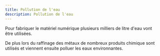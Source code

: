 ```yaml
---
title: Pollution de l'eau
description: Pollution de l'eau
---
```


Pour fabriquer le matériel numérique plusieurs milliers de litre d'eau vont être utilisées.

De plus lors du raffinage des métaux de nombreux produits chimique sont utilisés et viennent ensuite polluer les eaux environnantes.

